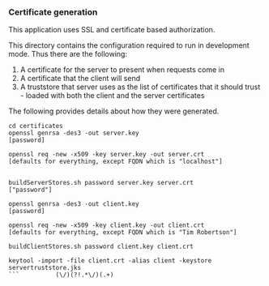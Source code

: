### Certificate generation

This application uses SSL and certificate based authorization.  

This directory contains the configuration required to run in development mode.  Thus there are the following:
  1. A certificate for the server to present when requests come in
  2. A certificate that the client will send
  3. A truststore that server uses as the list of certificates that it should trust - loaded with both the client and the server certificates

The following provides details about how they were generated. 

```
cd certificates
openssl genrsa -des3 -out server.key
[password]

openssl req -new -x509 -key server.key -out server.crt
[defaults for everything, except FQDN which is "localhost"]


buildServerStores.sh password server.key server.crt
["password"]

openssl genrsa -des3 -out client.key
[password]

openssl req -new -x509 -key client.key -out client.crt
[defaults for everything, except FQDN which is "Tim Robertson"]

buildClientStores.sh password client.key client.crt

keytool -import -file client.crt -alias client -keystore servertruststore.jks
```          (\/)(?!.*\/)(.+)
